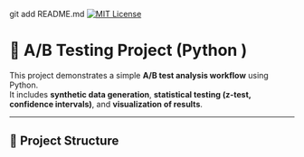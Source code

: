 git add README.md
[![MIT License](https://img.shields.io/badge/License-MIT-green.svg)](LICENSE)

# 🧪 A/B Testing Project (Python )
This project demonstrates a simple **A/B test analysis workflow** using Python.  
It includes **synthetic data generation**, **statistical testing (z-test, confidence intervals)**, and **visualization of results**.

---

## 📂 Project Structure

